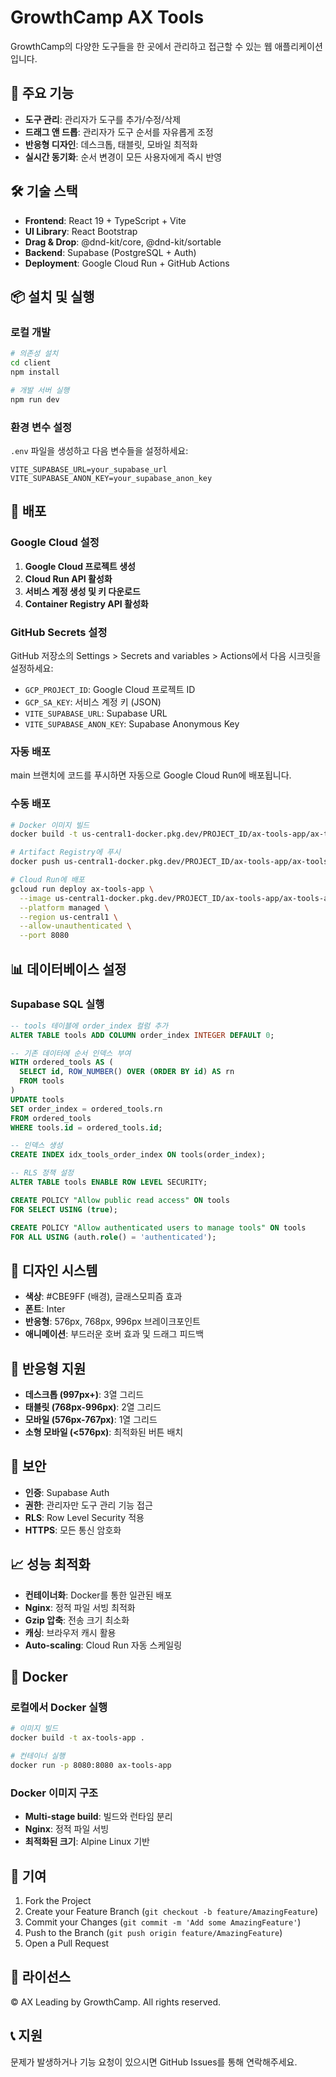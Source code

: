 # GrowthCamp AX Tools

GrowthCamp의 다양한 도구들을 한 곳에서 관리하고 접근할 수 있는 웹 애플리케이션입니다.

## 🚀 주요 기능

- **도구 관리**: 관리자가 도구를 추가/수정/삭제
- **드래그 앤 드롭**: 관리자가 도구 순서를 자유롭게 조정
- **반응형 디자인**: 데스크톱, 태블릿, 모바일 최적화
- **실시간 동기화**: 순서 변경이 모든 사용자에게 즉시 반영

## 🛠️ 기술 스택

- **Frontend**: React 19 + TypeScript + Vite
- **UI Library**: React Bootstrap
- **Drag & Drop**: @dnd-kit/core, @dnd-kit/sortable
- **Backend**: Supabase (PostgreSQL + Auth)
- **Deployment**: Google Cloud Run + GitHub Actions

## 📦 설치 및 실행

### 로컬 개발

```bash
# 의존성 설치
cd client
npm install

# 개발 서버 실행
npm run dev
```

### 환경 변수 설정

`.env` 파일을 생성하고 다음 변수들을 설정하세요:

```env
VITE_SUPABASE_URL=your_supabase_url
VITE_SUPABASE_ANON_KEY=your_supabase_anon_key
```

## 🚀 배포

### Google Cloud 설정

1. **Google Cloud 프로젝트 생성**
2. **Cloud Run API 활성화**
3. **서비스 계정 생성 및 키 다운로드**
4. **Container Registry API 활성화**

### GitHub Secrets 설정

GitHub 저장소의 Settings > Secrets and variables > Actions에서 다음 시크릿을 설정하세요:

- `GCP_PROJECT_ID`: Google Cloud 프로젝트 ID
- `GCP_SA_KEY`: 서비스 계정 키 (JSON)
- `VITE_SUPABASE_URL`: Supabase URL
- `VITE_SUPABASE_ANON_KEY`: Supabase Anonymous Key

### 자동 배포

main 브랜치에 코드를 푸시하면 자동으로 Google Cloud Run에 배포됩니다.

### 수동 배포

```bash
# Docker 이미지 빌드
docker build -t us-central1-docker.pkg.dev/PROJECT_ID/ax-tools-app/ax-tools-app .

# Artifact Registry에 푸시
docker push us-central1-docker.pkg.dev/PROJECT_ID/ax-tools-app/ax-tools-app

# Cloud Run에 배포
gcloud run deploy ax-tools-app \
  --image us-central1-docker.pkg.dev/PROJECT_ID/ax-tools-app/ax-tools-app \
  --platform managed \
  --region us-central1 \
  --allow-unauthenticated \
  --port 8080
```

## 📊 데이터베이스 설정

### Supabase SQL 실행

```sql
-- tools 테이블에 order_index 컬럼 추가
ALTER TABLE tools ADD COLUMN order_index INTEGER DEFAULT 0;

-- 기존 데이터에 순서 인덱스 부여
WITH ordered_tools AS (
  SELECT id, ROW_NUMBER() OVER (ORDER BY id) AS rn
  FROM tools
)
UPDATE tools
SET order_index = ordered_tools.rn
FROM ordered_tools
WHERE tools.id = ordered_tools.id;

-- 인덱스 생성
CREATE INDEX idx_tools_order_index ON tools(order_index);

-- RLS 정책 설정
ALTER TABLE tools ENABLE ROW LEVEL SECURITY;

CREATE POLICY "Allow public read access" ON tools
FOR SELECT USING (true);

CREATE POLICY "Allow authenticated users to manage tools" ON tools
FOR ALL USING (auth.role() = 'authenticated');
```

## 🎨 디자인 시스템

- **색상**: #CBE9FF (배경), 글래스모피즘 효과
- **폰트**: Inter
- **반응형**: 576px, 768px, 996px 브레이크포인트
- **애니메이션**: 부드러운 호버 효과 및 드래그 피드백

## 📱 반응형 지원

- **데스크톱 (997px+)**: 3열 그리드
- **태블릿 (768px-996px)**: 2열 그리드
- **모바일 (576px-767px)**: 1열 그리드
- **소형 모바일 (<576px)**: 최적화된 버튼 배치

## 🔐 보안

- **인증**: Supabase Auth
- **권한**: 관리자만 도구 관리 기능 접근
- **RLS**: Row Level Security 적용
- **HTTPS**: 모든 통신 암호화

## 📈 성능 최적화

- **컨테이너화**: Docker를 통한 일관된 배포
- **Nginx**: 정적 파일 서빙 최적화
- **Gzip 압축**: 전송 크기 최소화
- **캐싱**: 브라우저 캐시 활용
- **Auto-scaling**: Cloud Run 자동 스케일링

## 🐳 Docker

### 로컬에서 Docker 실행

```bash
# 이미지 빌드
docker build -t ax-tools-app .

# 컨테이너 실행
docker run -p 8080:8080 ax-tools-app
```

### Docker 이미지 구조

- **Multi-stage build**: 빌드와 런타임 분리
- **Nginx**: 정적 파일 서빙
- **최적화된 크기**: Alpine Linux 기반

## 🤝 기여

1. Fork the Project
2. Create your Feature Branch (`git checkout -b feature/AmazingFeature`)
3. Commit your Changes (`git commit -m 'Add some AmazingFeature'`)
4. Push to the Branch (`git push origin feature/AmazingFeature`)
5. Open a Pull Request

## 📄 라이선스

© AX Leading by GrowthCamp. All rights reserved.

## 📞 지원

문제가 발생하거나 기능 요청이 있으시면 GitHub Issues를 통해 연락해주세요. 